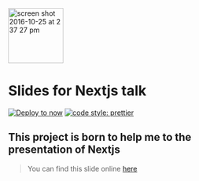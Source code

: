 <img width="112" alt="screen shot 2016-10-25 at 2 37 27 pm" src="https://cloud.githubusercontent.com/assets/13041/19686250/971bf7f8-9ac0-11e6-975c-188defd82df1.png">

# Slides for Nextjs talk

[![Deploy to now](https://deploy.now.sh/static/button.svg)](https://deploy.now.sh/?repo=https://github.com/thecreazy/next-presentation) [![code style: prettier](https://img.shields.io/badge/code_style-prettier-ff69b4.svg?style=flat-square)](https://github.com/prettier/prettier)


## This project is born to help me to the presentation of Nextjs

> You can find this slide online [here](https://next-presentation-phvpnxjskk.now.sh/)